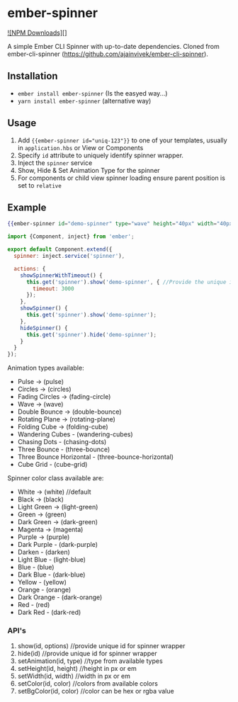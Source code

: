 # ember-spinner

[![NPM Downloads][]](https://www.npmjs.org/package/ember-spinner)

A simple Ember CLI Spinner with up-to-date dependencies. Cloned from ember-cli-spinner (https://github.com/ajainvivek/ember-cli-spinner).

## Installation
- `ember install ember-spinner` (Is the easyed way...)
- `yarn install ember-spinner` (alternative way)

## Usage
1. Add `{{ember-spinner id="uniq-123"}}` to one of your templates, usually in `application.hbs` or View or Components
2. Specify `id` attribute to uniquely identify spinner wrapper.
3. Inject the `spinner` service
4. Show, Hide & Set Animation Type for the spinner
5. For components or child view spinner loading ensure parent position is set to `relative`

## Example
```handlebars
{{ember-spinner id="demo-spinner" type="wave" height="40px" width="40px" bgColor="transparent" color="dark-red"}}
```

```js
import {Component, inject} from 'ember';

export default Component.extend({
  spinner: inject.service('spinner'),

  actions: {
    showSpinnerWithTimeout() {
      this.get('spinner').show('demo-spinner', { //Provide the unique id
        timeout: 3000
      });
    },
    showSpinner() {
      this.get('spinner').show('demo-spinner');
    },
    hideSpinner() {
      this.get('spinner').hide('demo-spinner');
    }
  }
});
```

Animation types available:

- Pulse -> (pulse)
- Circles -> (circles)
- Fading Circles -> (fading-circle)
- Wave -> (wave)
- Double Bounce -> (double-bounce)
- Rotating Plane -> (rotating-plane)
- Folding Cube -> (folding-cube)
- Wandering Cubes - (wandering-cubes)
- Chasing Dots - (chasing-dots)
- Three Bounce - (three-bounce)
- Three Bounce Horizontal - (three-bounce-horizontal)
- Cube Grid - (cube-grid)

Spinner color class available are:

- White -> (white) //default
- Black -> (black)
- Light Green -> (light-green)
- Green -> (green)
- Dark Green -> (dark-green)
- Magenta -> (magenta)
- Purple -> (purple)
- Dark Purple - (dark-purple)
- Darken - (darken)
- Light Blue - (light-blue)
- Blue - (blue)
- Dark Blue - (dark-blue)
- Yellow - (yellow)
- Orange - (orange)
- Dark Orange - (dark-orange)
- Red - (red)
- Dark Red - (dark-red)

### API's

1. show(id, options) //provide unique id for spinner wrapper
2. hide(id) //provide unique id for spinner wrapper
3. setAnimation(id, type) //type from available types
4. setHeight(id, height) //height in px or em
5. setWidth(id, width) //width in px or em
6. setColor(id, color) //colors from available colors
7. setBgColor(id, color) //color can be hex or rgba value
